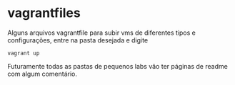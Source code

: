 # vagrantfiles
Alguns arquivos vagrantfile para subir vms de diferentes tipos e configurações, entre na pasta desejada e digite 
```
vagrant up
```
Futuramente todas as pastas de pequenos labs vão ter páginas de readme com algum comentário.